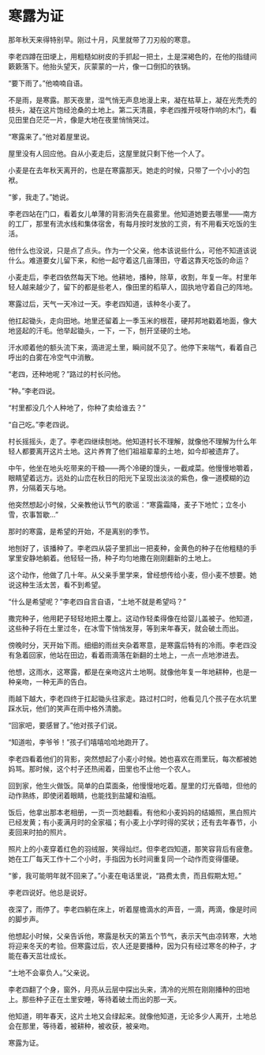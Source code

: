 # 寒露为证

那年秋天来得特别早。刚过十月，风里就带了刀刃般的寒意。

李老四蹲在田埂上，用粗糙如树皮的手抓起一把土，土是深褐色的，在他的指缝间簌簌落下。他抬头望天，灰蒙蒙的一片，像一口倒扣的铁锅。

“要下雨了。”他喃喃自语。

不是雨，是寒露。那天夜里，湿气悄无声息地漫上来，凝在枯草上，凝在光秃秃的枝头，凝在这片饱经沧桑的土地上。第二天清晨，李老四推开吱呀作响的木门，看见田里白茫茫一片，像是大地在夜里悄悄哭过。

“寒露来了。”他对着屋里说。

屋里没有人回应他。自从小麦走后，这屋里就只剩下他一个人了。

小麦是在去年秋天离开的，也是在寒露那天。她走的时候，只带了一个小小的包袱。

“爹，我走了。”她说。

李老四站在门口，看着女儿单薄的背影消失在晨雾里。他知道她要去哪里——南方的工厂，那里有流水线和集体宿舍，有每月按时发放的工资，有不用看天吃饭的生活。

他什么也没说，只是点了点头。作为一个父亲，他本该说些什么，可他不知道该说什么。难道要女儿留下来，和他一起守着这几亩薄田，守着这靠天吃饭的命运？

小麦走后，李老四依然每天下地。他耕地，播种，除草，收割，年复一年。村里年轻人越来越少了，留下的都是些老人，像田里的稻草人，固执地守着自己的阵地。

寒露过后，天气一天冷过一天。李老四知道，该种冬小麦了。

他扛起锄头，走向田地。地里还留着上一季玉米的根茬，硬邦邦地戳着地面，像大地竖起的汗毛。他举起锄头，一下，一下，刨开坚硬的土地。

汗水顺着他的额头流下来，滴进泥土里，瞬间就不见了。他停下来喘气，看着自己呼出的白雾在冷空气中消散。

“老四，还种地呢？”路过的村长问他。

“种。”李老四说。

“村里都没几个人种地了，你种了卖给谁去？”

“自己吃。”李老四说。

村长摇摇头，走了。李老四继续刨地。他知道村长不理解，就像他不理解为什么年轻人都要离开这片土地。这片养育了他们祖祖辈辈的土地，如今却被遗弃了。

中午，他坐在地头吃带来的干粮——两个冷硬的馒头，一截咸菜。他慢慢地嚼着，眼睛望着远方。远处的山峦在秋日的阳光下呈现出淡淡的紫色，像一道模糊的边界，分隔着天与地。

他突然想起小时候，父亲教他认节气的歌谣：“寒露霜降，麦子下地忙；立冬小雪，农事暂歇...”

那时的寒露，是希望的开始，不是离别的季节。

地刨好了，该播种了。李老四从袋子里抓出一把麦种，金黄色的种子在他粗糙的手掌里安静地躺着。他轻轻一扬，种子均匀地撒在刚刚翻新的土地上。

这个动作，他做了几十年。从父亲手里学来，曾经想传给小麦，但小麦不想要。她说这种生活太苦，看不到希望。

“什么是希望呢？”李老四自言自语，“土地不就是希望吗？”

撒完种子，他用耙子轻轻地把土覆上。这动作轻柔得像在给婴儿盖被子。他知道，这些种子将在土里过冬，在冰雪下悄悄发芽，等到来年春天，就会破土而出。

傍晚时分，天开始下雨。细细的雨丝夹杂着寒意，是寒露后特有的冷雨。李老四没有急着回家，他站在田边，看着雨滴落在新翻的土地上，一点一点地渗进去。

他想，这雨水，这寒露，都是在亲吻这片土地啊。就像他年复一年地耕种，也是一种亲吻，一种无声的告白。

雨越下越大，李老四终于扛起锄头往家走。路过村口时，他看见几个孩子在水坑里踩水玩，他们的笑声在雨中格外清脆。

“回家吧，要感冒了。”他对孩子们说。

“知道啦，李爷爷！”孩子们嘻嘻哈哈地跑开了。

李老四看着他们的背影，突然想起了小麦小时候。她也喜欢在雨里玩，每次都被她妈骂。那时候，这个村子还热闹着，田里也不止他一个农人。

回到家，他生火做饭。简单的白菜面条，他慢慢地吃着。屋里的灯光昏暗，但他的动作熟练，即使闭着眼睛，也能找到盐罐和油瓶。

饭后，他拿出那本老相册，一页一页地翻看。有他和小麦妈妈的结婚照，黑白照片已经发黄；有小麦满月时的全家福；有小麦上小学时得的奖状；还有去年春节，小麦回来时拍的照片。

照片上的小麦穿着红色的羽绒服，笑得灿烂。但李老四知道，那笑容背后有疲惫。她在工厂每天工作十二个小时，手指因为长时间重复同一个动作而变得僵硬。

“爹，我可能明年就不回来了。”小麦在电话里说，“路费太贵，而且假期太短。”

李老四说好。他总是说好。

夜深了，雨停了。李老四躺在床上，听着屋檐滴水的声音，一滴，两滴，像是时间的脚步声。

他想起小时候，父亲告诉他，寒露是秋天的第五个节气，表示天气由凉转寒，大地将迎来冬天的考验。但寒露过后，农人还是要播种，因为只有经过寒冬的种子，才能在春天茁壮成长。

“土地不会辜负人。”父亲说。

李老四翻了个身，窗外，月亮从云层中探出头来，清冷的光照在刚刚播种的田地上。那些种子正在土里安睡，等待着破土而出的那一天。

他知道，明年春天，这片土地又会绿起来。就像他知道，无论多少人离开，土地总会在那里，等待着，被耕种，被收获，被亲吻。

寒露为证。